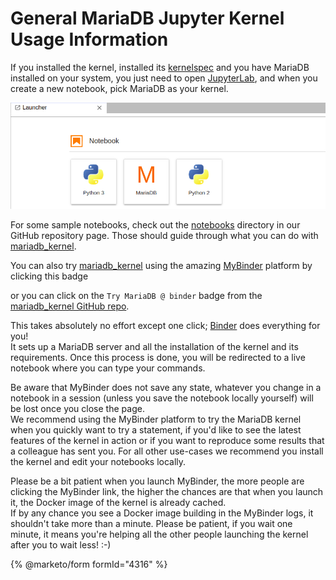 # General MariaDB Jupyter Kernel Usage Information

If you installed the kernel, installed its [kernelspec](https://jupyter-client.readthedocs.io/en/stable/api/kernelspec.html) and you have MariaDB installed on your system, you just need to open [JupyterLab](https://jupyterlab.readthedocs.io/en/stable/), and when you create a new notebook, pick MariaDB as your kernel.

![](../../../.gitbook/assets/lab_open.png)

For some sample notebooks, check out the [notebooks](https://github.com/MariaDB/mariadb_kernel/tree/master/notebooks) directory in our GitHub repository page. Those should guide through what you can do with [mariadb\_kernel](https://github.com/MariaDB/mariadb_kernel).

You can also try [mariadb\_kernel](https://github.com/MariaDB/mariadb_kernel) using the amazing [MyBinder](https://mybinder.org) platform by clicking this badge

or you can click on the `Try MariaDB @ binder` badge from the [mariadb\_kernel GitHub repo](https://github.com/MariaDB/mariadb_kernel).

This takes absolutely no effort except one click; [Binder](https://mybinder.org) does everything for you!\
It sets up a MariaDB server and all the installation of the kernel and its requirements. Once this process is done, you will be redirected to a live notebook where you can type your commands.

Be aware that MyBinder does not save any state, whatever you change in a notebook in a session (unless you save the notebook locally yourself) will be lost once you close the page.\
We recommend using the MyBinder platform to try the MariaDB kernel when you quickly want to try a statement, if you'd like to see the latest features of the kernel in action or if you want to reproduce some results that a colleague has sent you. For all other use-cases we recommend you install the kernel and edit your notebooks locally.

Please be a bit patient when you launch MyBinder, the more people are clicking the MyBinder link, the higher the chances are that when you launch it, the Docker image of the kernel is already cached.\
If by any chance you see a Docker image building in the MyBinder logs, it shouldn't take more than a minute. Please be patient, if you wait one minute, it means you're helping all the other people launching the kernel after you to wait less! :-)


{% @marketo/form formId="4316" %}

